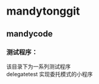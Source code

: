 mandytonggit
============

mandycode
------------
### 测试程序：<br />                
该目录下为一系列测试程序                        
delegatetest 实现委托模式的小程序
